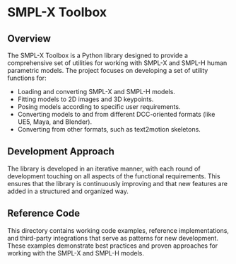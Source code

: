 # SMPL-X Toolbox

## Overview

The SMPL-X Toolbox is a Python library designed to provide a comprehensive set of utilities for working with SMPL-X and SMPL-H human parametric models. The project focuses on developing a set of utility functions for:

- Loading and converting SMPL-X and SMPL-H models.
- Fitting models to 2D images and 3D keypoints.
- Posing models according to specific user requirements.
- Converting models to and from different DCC-oriented formats (like UE5, Maya, and Blender).
- Converting from other formats, such as text2motion skeletons.

## Development Approach

The library is developed in an iterative manner, with each round of development touching on all aspects of the functional requirements. This ensures that the library is continuously improving and that new features are added in a structured and organized way.

## Reference Code

This directory contains working code examples, reference implementations, and third-party integrations that serve as patterns for new development. These examples demonstrate best practices and proven approaches for working with the SMPL-X and SMPL-H models.
